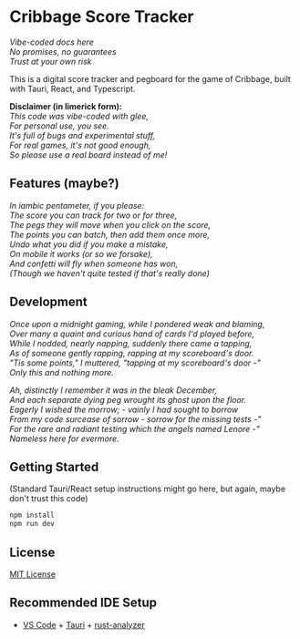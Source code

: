 # Cribbage Score Tracker

*Vibe-coded docs here*  
*No promises, no guarantees*  
*Trust at your own risk*

This is a digital score tracker and pegboard for the game of Cribbage, built with Tauri, React, and Typescript.

**Disclaimer (in limerick form):**  
*This code was vibe-coded with glee,*  
*For personal use, you see.*  
*It's full of bugs and experimental stuff,*  
*For real games, it's not good enough,*  
*So please use a real board instead of me!*

## Features (maybe?)

*In iambic pentameter, if you please:*  
*The score you can track for two or for three,*  
*The pegs they will move when you click on the score,*  
*The points you can batch, then add them once more,*  
*Undo what you did if you make a mistake,*  
*On mobile it works (or so we forsake),*  
*And confetti will fly when someone has won,*  
*(Though we haven't quite tested if that's really done)*

## Development

*Once upon a midnight gaming, while I pondered weak and blaming,*  
*Over many a quaint and curious hand of cards I'd played before,*  
*While I nodded, nearly napping, suddenly there came a tapping,*  
*As of someone gently rapping, rapping at my scoreboard's door.*  
*"Tis some points," I muttered, "tapping at my scoreboard's door -"*  
*Only this and nothing more.*

*Ah, distinctly I remember it was in the bleak December,*  
*And each separate dying peg wrought its ghost upon the floor.*  
*Eagerly I wished the morrow; - vainly I had sought to borrow*  
*From my code surcease of sorrow - sorrow for the missing tests -"*  
*For the rare and radiant testing which the angels named Lenore -"*  
*Nameless here for evermore.*

## Getting Started

(Standard Tauri/React setup instructions might go here, but again, maybe don't trust this code)

```bash
npm install
npm run dev
```

## License

[MIT License](LICENSE)

## Recommended IDE Setup

- [VS Code](https://code.visualstudio.com/) + [Tauri](https://marketplace.visualstudio.com/items?itemName=tauri-apps.tauri-vscode) + [rust-analyzer](https://marketplace.visualstudio.com/items?itemName=rust-lang.rust-analyzer)
